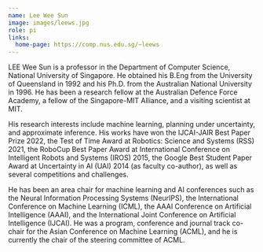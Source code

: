 ```yaml
---
name: Lee Wee Sun
image: images/leews.jpg
role: pi
links:
  home-page: https://comp.nus.edu.sg/~leews
---
```


LEE Wee Sun is a professor in the Department of Computer Science, National University of Singapore. He obtained his B.Eng from the University of Queensland in 1992 and his Ph.D. from the Australian National University in 1996. He has been a research fellow at the Australian Defence Force Academy, a fellow of the Singapore-MIT Alliance, and a visiting scientist at MIT.

His research interests include machine learning, planning under uncertainty, and approximate inference. His works have won the IJCAI-JAIR Best Paper Prize 2022, the Test of Time Award at Robotics: Science and Systems (RSS) 2021, the RoboCup Best Paper Award at International Conference on Intelligent Robots and Systems (IROS) 2015, the Google Best Student Paper Award at Uncertainty in AI (UAI) 2014 (as faculty co-author), as well as several competitions and challenges.

He has been an area chair for machine learning and AI conferences such as the Neural Information Processing Systems (NeurIPS), the International Conference on Machine Learning (ICML), the AAAI Conference on Artificial Intelligence (AAAI), and the International Joint Conference on Artificial Intelligence (IJCAI). He was a program, conference and journal track co-chair for the Asian Conference on Machine Learning (ACML), and he is currently the chair of the steering committee of ACML.
